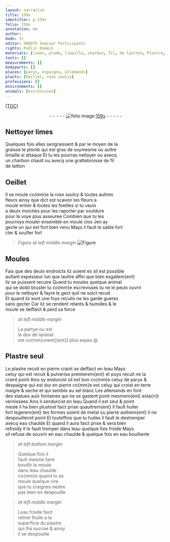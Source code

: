 ```yaml
---
layout: narrative
title: 159v
identifier: p-159v
folio: 159v
annotation: no
author:
mode: tc
editor: GR8975 Seminar Participants
rights: Public Domain
materials: [limes, plomb, limaille, charbon, fil, de laitton, Plastre, plastre, pierre, eau, terre, sel, huiler, metal, huiles, cire, huile]
tools: []
measurements: []
bodyparts: []
places: [parys, espaigne, allemands]
plants: [Oeillet, rose soulcy]
professions: []
environments: []
animals: [escrevisses]
---
```


<p><a href="{{site.url}}/{{base.url}}/diplomatic/">[TOC]</a></p><div class="folio" align="center">- - - - - <a href="http://gallica.bnf.fr/ark:/12148/btv1b10500001g/f324.item.r=" target="_blank"><img src="https://cu-mkp.github.io/2017-workshop-edition/assets/photo-icon.png" alt="folio image: " style="display:inline-block; margin-bottom:-3px;"/>159v</a> - - - - - </div>  
  

## Nettoyer <span class="m">limes</span>

 
Quelques fois elles sengraissent & par le moyen de la<br/> graisse le <span class="m">plomb</span> qui est gras de soymesme ou aultre<br/> <span class="m">limaille</span> si attaque Et tu les pourras nettoyer ou avecq<br/> un <span class="m">charbon</span> chault ou avecq une grattebroisse de <span class="m">fil</span><br/> <span class="m">de laitton</span>
 
 
  

## <span class="pa">Oeillet</span>

 
Il se moule co{mm}e la <span class="pa">rose soulcy</span> & toutes aultres<br/> fleurs ainsy que dict est scavoir les fleurs a<br/> moule entier & toutes les foeilles si tu veulx<br/> a deulx moicties pour les raporter par souldure<br/> pour la voye plus asseuree Combien que tu les<br/> pourroys mouler ensemble en moule clos Jen ay<br/> gecte un qui est fort bien venu Mays il fault le sable fort<br/> cler & soufler fort
 
> *Figure*
> *at left middle margin*
> <a href="https://drive.google.com/open?id=0B9-oNrvWdlO5LXNkdWdBLXZ1RVk" target="_blank"><img src="https://cu-mkp.github.io/GR8975-edition/assets/photo-icon.png" alt="Figure" style="display:inline-block; margin-bottom:-3px;"/></a>
 
 
  

## Moules

 
Fais que des deulx endroicts ilz soient <span class="del">es</span> sil est possible<br/> aultant espes<span class="del">seur</span> lun que laultre affin que bien esgallem{ent}<br/> ilz se puissent recuire Quand tu moules quelque animal<br/> qui se doibt brusler <span class="del">tu</span> co{mm}e <span class="al">escrevisses</span> tu ne le peulx ouvrir<br/> pour le nettoyer & fayre le gect quil ne soict recuit<br/> Et quand ilz sont une foys recuits ne les garde gueres<br/> sans gecter Car ilz se rendent relants & humides & le<br/> moule se deffaict & perd sa force
 
> *at left middle margin*
> 
> 
>   La partye ou est<br/> le dos de lanimal<br/> est co{mm}unem[{ent}] plus espes
@ 
 
  

## <span class="m">Plastre</span> seul

 
 Le <span class="m">plastre</span> recuit en <span class="m">pierre</span> <span class="del">craint</span> se deffaict en l<span class="m">eau</span> Mays<br/> celuy qui est <span class="del">recuit &</span> pulverise premierem{ent} et puys recuit ne la<br/> craint point Ains sy endurcist sil est bon co{mm}e celuy de <span class="pl">parys</span> &<br/> d<span class="pl">espaigne</span> qui est dur en <span class="m">pierre</span> co{mm}e est celuy qui croist en <span class="m">terre</span><br/> maigre & seche et qui semble au <span class="m">sel</span> blanc Les <span class="pl">allemands</span> en font<br/> des statues aulx fontaines qui ne se gastent point mesmem{ent} esta{n}t<br/> vernissees Ains il sendurcist en l<span class="m">eau</span> Quand il est seul & point<br/> mesle il ha bien plustost faict prise quaultrem{ent} Il fault <span class="m">huiler</span><br/> fort legerem{ent} tes formes soient de <span class="m">metal</span> ou <span class="m">pierre</span> aultrem{ent} il ne<br/> despouilleroit point Et touteffois que tu <span class="m">huiles</span> il fault le destremper<br/> avecq <span class="m">eau</span> chaulde Et quand il aura faict prise & sera bien<br/> refroidy Il le fault tremper dans l<span class="m">eau</span> quelque fois froide Mays<br/> sil refuse de souvrir en <span class="m">eau</span> chaulde & quelque fois en <span class="m">eau</span> bouillante
 
> *at left bottom margin*
> 
> 
>   Quelque fois il<br/> fault mesme faire<br/> bouillir le moule<br/> dans l<span class="m">eau</span> chaulde<br/> co{mm}e quand tu as<br/> moule quelque <span class="m">cire</span><br/> que tu craignes nestre<br/> pas bien en despouille
 
> *at left middle margin*
> 
> 
>   L<span class="m">eau</span> froide faict<br/> retirer l<span class="m">huile</span> a la<br/> superficie du <span class="m">plastre</span><br/> qui lha succee & ainsy<br/> il se despouille
 
